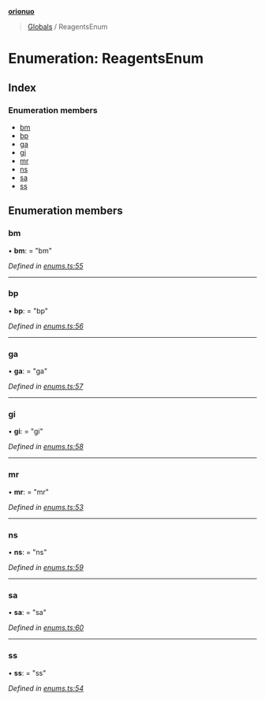**[orionuo](../README.md)**

> [Globals](../globals.md) / ReagentsEnum

# Enumeration: ReagentsEnum

## Index

### Enumeration members

* [bm](reagentsenum.md#bm)
* [bp](reagentsenum.md#bp)
* [ga](reagentsenum.md#ga)
* [gi](reagentsenum.md#gi)
* [mr](reagentsenum.md#mr)
* [ns](reagentsenum.md#ns)
* [sa](reagentsenum.md#sa)
* [ss](reagentsenum.md#ss)

## Enumeration members

### bm

•  **bm**:  = "bm"

*Defined in [enums.ts:55](https://github.com/msviha/orionuo/blob/bbe2852/src/enums.ts#L55)*

___

### bp

•  **bp**:  = "bp"

*Defined in [enums.ts:56](https://github.com/msviha/orionuo/blob/bbe2852/src/enums.ts#L56)*

___

### ga

•  **ga**:  = "ga"

*Defined in [enums.ts:57](https://github.com/msviha/orionuo/blob/bbe2852/src/enums.ts#L57)*

___

### gi

•  **gi**:  = "gi"

*Defined in [enums.ts:58](https://github.com/msviha/orionuo/blob/bbe2852/src/enums.ts#L58)*

___

### mr

•  **mr**:  = "mr"

*Defined in [enums.ts:53](https://github.com/msviha/orionuo/blob/bbe2852/src/enums.ts#L53)*

___

### ns

•  **ns**:  = "ns"

*Defined in [enums.ts:59](https://github.com/msviha/orionuo/blob/bbe2852/src/enums.ts#L59)*

___

### sa

•  **sa**:  = "sa"

*Defined in [enums.ts:60](https://github.com/msviha/orionuo/blob/bbe2852/src/enums.ts#L60)*

___

### ss

•  **ss**:  = "ss"

*Defined in [enums.ts:54](https://github.com/msviha/orionuo/blob/bbe2852/src/enums.ts#L54)*
